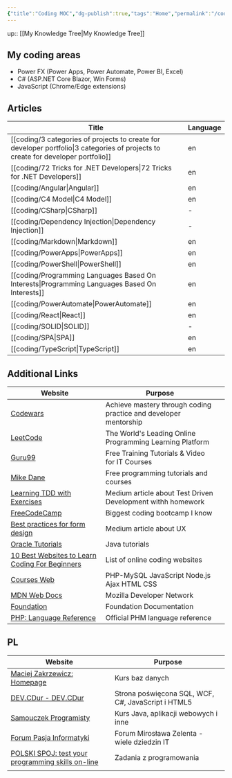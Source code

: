 ```yaml
---
{"title":"Coding MOC","dg-publish":true,"tags":"Home","permalink":"/coding/coding/","dgPassFrontmatter":true}
---
```


up:: [[My Knowledge Tree\|My Knowledge Tree]]

## My coding areas

- Power FX (Power Apps, Power Automate, Power BI, Excel)
- C# (ASP.NET Core Blazor, Win Forms)
- JavaScript (Chrome/Edge extensions)

## Articles

| Title                                                                                                                                | Language |
| ------------------------------------------------------------------------------------------------------------------------------------ | -------- |
| [[coding/3 categories of projects to create for developer portfolio\|3 categories of projects to create for developer portfolio]] | en       |
| [[coding/72 Tricks for .NET Developers\|72 Tricks for .NET Developers]]                                                           | en       |
| [[coding/Angular\|Angular]]                                                                                                       | en       |
| [[coding/C4 Model\|C4 Model]]                                                                                                     | en       |
| [[coding/CSharp\|CSharp]]                                                                                                         | \-       |
| [[coding/Dependency Injection\|Dependency Injection]]                                                                             | \-       |
| [[coding/Markdown\|Markdown]]                                                                                                     | en       |
| [[coding/PowerApps\|PowerApps]]                                                                                                   | en       |
| [[coding/PowerShell\|PowerShell]]                                                                                                 | en       |
| [[coding/Programming Languages Based On Interests\|Programming Languages Based On Interests]]                                     | en       |
| [[coding/PowerAutomate\|PowerAutomate]]                                                                                           | en       |
| [[coding/React\|React]]                                                                                                           | en       |
| [[coding/SOLID\|SOLID]]                                                                                                           | \-       |
| [[coding/SPA\|SPA]]                                                                                                               | en       |
| [[coding/TypeScript\|TypeScript]]                                                                                                 | en       |


## Additional Links

| Website                                                                                                       | Purpose                                                          |     |
| ------------------------------------------------------------------------------------------------------------- | ---------------------------------------------------------------- | --- |
| [Codewars](https://www.codewars.com/)                                                                         | Achieve mastery through coding practice and developer mentorship |     |
| [LeetCode](https://leetcode.com/)                                                                             | The World's Leading Online Programming Learning Platform         |     |
| [Guru99](https://www.guru99.com/)                                                                             | Free Training Tutorials & Video for IT Courses                   |     |
| [Mike Dane](https://www.mikedane.com/)                                                                        | Free programming tutorials and courses                           |     |
| [Learning TDD with Exercises](https://medium.com/@marlenac/learning-tdd-with-katas-3f499cb9c492)              | Medium article about Test Driven Development withh homework      |     |
| [FreeCodeCamp](https://www.freecodecamp.org/)                                                                 | Biggest coding bootcamp I know                                   |     |
| [Best practices for form design](https://uxdesign.cc/best-practices-for-form-design-ff5de6ca8e5f)             | Medium article about UX                                          |     |
| [Oracle Tutorials](http://w2.syronex.com/jmr/edu/db/)                                                         | Java tutorials                                                   |     |
| [10 Best Websites to Learn Coding For Beginners](https://www.hongkiat.com/blog/sites-to-learn-coding-online/) | List of online coding websites                                   |     |
| [Courses Web](https://coursesweb.net/)                                                                        | PHP-MySQL JavaScript Node.js Ajax HTML CSS                       |     |
| [MDN Web Docs](https://developer.mozilla.org/en-US/)                                                          | Mozilla Developer Network                                        |     |
| [Foundation](https://get.foundation/frameworks-docs.html)                                                     | Foundation Documentation                                         |     |
| [PHP: Language Reference](https://www.php.net/manual/en/langref.php)                                          | Official PHM language reference                                                                 |     |



## PL
| Website                                                                   | Purpose                                            |
| ------------------------------------------------------------------------- | -------------------------------------------------- |
| [Maciej Zakrzewicz: Homepage](http://zakrzewicz.pl/index_en.php)          | Kurs baz danych                                    |
| [DEV.CDur - DEV.CDur](http://dev.cdur.pl/)                                | Strona poświęcona SQL, WCF, C#, JavaScript i HTML5 |
| [Samouczek Programisty](http://www.samouczekprogramisty.pl/)              | Kurs Java, aplikacji webowych i inne               |
| [Forum Pasja Informatyki](https://forum.pasja-informatyki.pl/)            | Forum Mirosława Zelenta - wiele dziedzin IT        |
| [POLSKI SPOJ: test your programming skills on-line](https://pl.spoj.com/) | Zadania z programowania                            |
|                                                                           |                                                    |
